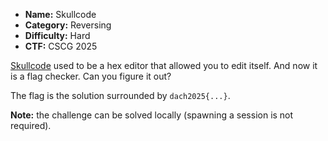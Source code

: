 * **Name:** Skullcode
* **Category:** Reversing
* **Difficulty:** Hard
* **CTF:** CSCG 2025

[Skullcode](https://web.archive.org/web/20180806033951/http://skullcode.com/) used to be a hex editor that allowed you to edit itself. And now it is a flag checker. Can you figure it out?

The flag is the solution surrounded by `dach2025{...}`.

**Note:** the challenge can be solved locally (spawning a session is not required).
